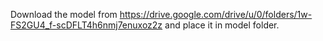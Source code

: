 
Download the model from https://drive.google.com/drive/u/0/folders/1w-FS2GU4_f-scDFLT4h6nmj7enuxoz2z and place it in model folder.
